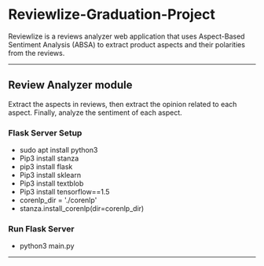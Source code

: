 # Reviewlize-Graduation-Project
 Reviewlize is a reviews analyzer web application that uses Aspect-Based Sentiment Analysis (ABSA) to extract product aspects and their polarities from the reviews.
 
 ---
## Review Analyzer module 
Extract the aspects in reviews, then extract the opinion related to each aspect. Finally, analyze the sentiment of each aspect.

  ### Flask Server Setup
  - sudo apt install python3
  - Pip3 install stanza
  - pip3 install flask
  - Pip3 install sklearn
  - Pip3 install textblob
  - Pip3 install tensorflow==1.5
  - corenlp_dir = './corenlp'
  - stanza.install_corenlp(dir=corenlp_dir)

  ### Run Flask Server
  * python3 main.py
 ---



